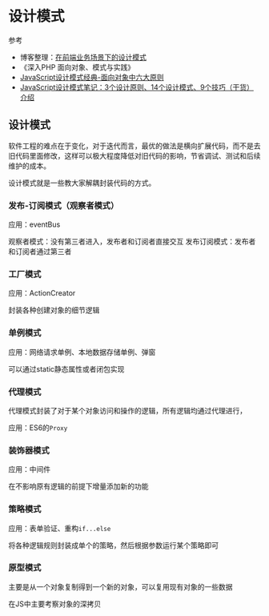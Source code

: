 

设计模式
===

参考
* 博客整理：[在前端业务场景下的设计模式](https://www.shymean.com/article/在前端业务场景下的设计模式)
* 《深入PHP 面向对象、模式与实践》
* [JavaScript设计模式经典-面向对象中六大原则](https://mp.weixin.qq.com/s/X2St9iPXPB0hkXsDiulxIQ)
* [JavaScript设计模式笔记：3个设计原则、14个设计模式、9个技巧（干货）介绍](https://juejin.im/post/5dfde295e51d45580359a663#heading-2)




## 设计模式

软件工程的难点在于变化，对于迭代而言，最优的做法是横向扩展代码，而不是去旧代码里面修改，这样可以极大程度降低对旧代码的影响，节省调试、测试和后续维护的成本。

设计模式就是一些教大家解耦封装代码的方式。

### 发布-订阅模式（观察者模式）

应用：eventBus

观察者模式：没有第三者进入，发布者和订阅者直接交互
发布订阅模式：发布者和订阅者通过第三者

### 工厂模式
应用：ActionCreator

封装各种创建对象的细节逻辑

### 单例模式

应用：网络请求单例、本地数据存储单例、弹窗

可以通过static静态属性或者闭包实现

### 代理模式

代理模式封装了对于某个对象访问和操作的逻辑，所有逻辑均通过代理进行，

应用：ES6的`Proxy`

### 装饰器模式

应用：中间件

在不影响原有逻辑的前提下增量添加新的功能

### 策略模式

应用：表单验证、重构`if...else`

将各种逻辑规则封装成单个的策略，然后根据参数运行某个策略即可

### 原型模式

主要是从一个对象复制得到一个新的对象，可以复用现有对象的一些数据

在JS中主要考察对象的深拷贝

